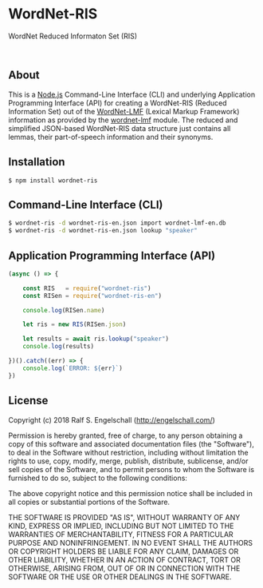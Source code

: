 
WordNet-RIS
===========

WordNet Reduced Informaton Set (RIS)

<p/>
<img src="https://nodei.co/npm/wordnet-ris.png?downloads=true&stars=true" alt=""/>

<p/>
<img src="https://david-dm.org/rse/wordnet-ris.png" alt=""/>

About
-----

This is a [Node.js](https://nodejs.org) Command-Line Interface
(CLI) and underlying Application Programming Interface (API)
for creating a WordNet-RIS (Reduced Information Set) out of the
[WordNet-LMF](https://github.com/globalwordnet/schemas) (Lexical Markup Framework) information as
provided by the [wordnet-lmf](https://npmjs.com/wordnet-lmf) module.
The reduced and simplified JSON-based WordNet-RIS data structure
just contains all lemmas, their part-of-speech information and their
synonyms.

Installation
------------

```shell
$ npm install wordnet-ris
```

Command-Line Interface (CLI)
----------------------------

```sh
$ wordnet-ris -d wordnet-ris-en.json import wordnet-lmf-en.db
$ wordnet-ris -d wordnet-ris-en.json lookup "speaker"
```

Application Programming Interface (API)
---------------------------------------

```js
(async () => {

    const RIS   = require("wordnet-ris")
    const RISen = require("wordnet-ris-en")

    console.log(RISen.name)

    let ris = new RIS(RISen.json)

    let results = await ris.lookup("speaker")
    console.log(results)

})().catch((err) => {
    console.log(`ERROR: ${err}`)
})
```

License
-------

Copyright (c) 2018 Ralf S. Engelschall (http://engelschall.com/)

Permission is hereby granted, free of charge, to any person obtaining
a copy of this software and associated documentation files (the
"Software"), to deal in the Software without restriction, including
without limitation the rights to use, copy, modify, merge, publish,
distribute, sublicense, and/or sell copies of the Software, and to
permit persons to whom the Software is furnished to do so, subject to
the following conditions:

The above copyright notice and this permission notice shall be included
in all copies or substantial portions of the Software.

THE SOFTWARE IS PROVIDED "AS IS", WITHOUT WARRANTY OF ANY KIND,
EXPRESS OR IMPLIED, INCLUDING BUT NOT LIMITED TO THE WARRANTIES OF
MERCHANTABILITY, FITNESS FOR A PARTICULAR PURPOSE AND NONINFRINGEMENT.
IN NO EVENT SHALL THE AUTHORS OR COPYRIGHT HOLDERS BE LIABLE FOR ANY
CLAIM, DAMAGES OR OTHER LIABILITY, WHETHER IN AN ACTION OF CONTRACT,
TORT OR OTHERWISE, ARISING FROM, OUT OF OR IN CONNECTION WITH THE
SOFTWARE OR THE USE OR OTHER DEALINGS IN THE SOFTWARE.


